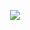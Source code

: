  
<p align="center" width="300">
  <img align="center" src="https://media.licdn.com/dms/image/D4D16AQHrPkkPJncr3A/profile-displaybackgroundimage-shrink_350_1400/0/1694096121641?e=1720656000&v=beta&t=FNsp9qsp3bmOvsuTxVG3Tk07PuZZJ1xEHSShPbSr1yU" />
</p>
  
